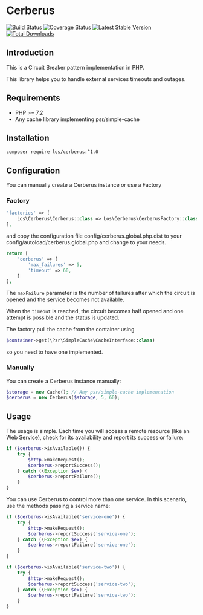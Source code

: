 # Cerberus

[![Build Status](https://travis-ci.org/lansoweb/cerberus.svg?branch=master)](https://travis-ci.org/lansoweb/cerberus) [![Coverage Status](https://coveralls.io/repos/Lansoweb/cerberus/badge.svg?branch=master&service=github)](https://coveralls.io/github/Lansoweb/cerberus?branch=master) [![Latest Stable Version](https://poser.pugx.org/los/cerberus/v/stable.svg)](https://packagist.org/packages/los/cerberus) [![Total Downloads](https://poser.pugx.org/los/cerberus/downloads.svg)](https://packagist.org/packages/los/cerberus) 

## Introduction

This is a Circuit Breaker pattern implementation in PHP.

This library helps you to handle external services timeouts and outages.

## Requirements

* PHP >= 7.2
* Any cache library implementing psr/simple-cache

## Installation

```
composer require los/cerberus:^1.0
```

## Configuration

You can manually create a Cerberus instance or use a Factory

### Factory

```php
'factories' => [
    Los\Cerberus\Cerberus::class => Los\Cerberus\CerberusFactory::class
],
```

and copy the configuration file config/cerberus.global.php.dist to your config/autoload/cerberus.global.php and change to your needs.

```php
return [
    'cerberus' => [
        'max_failures' => 5,
        'timeout' => 60,
    ]
];
```

The `maxFailure` parameter is the number of failures after which the circuit is opened and the service becomes not available.

When the `timeout` is reached, the circuit becomes half opened and one attempt is possible and the status is updated.

The factory pull the cache from the container using 
```php
$container->get(\Psr\SimpleCache\CacheInterface::class)
```

so you need to have one implemented.

### Manually

You can create a Cerberus instance manually:

```php
$storage = new Cache(); // Any psr/simple-cache implementation
$cerberus = new Cerberus($storage, 5, 60);
```

## Usage

The usage is simple. Each time you will access a remote resource (like an Web Service), check for its availability and report its success or failure:

```php
if ($cerberus->isAvailable()) {
    try {
        $http->makeRequest();
        $cerberus->reportSuccess();
    } catch (\Exception $ex) {
        $cerberus->reportFailure();
    }
}
``` 

You can use Cerberus to control more than one service. In this scenario, use the methods passing a service name:

```php
if ($cerberus->isAvailable('service-one')) {
    try {
        $http->makeRequest();
        $cerberus->reportSuccess('service-one');
    } catch (\Exception $ex) {
        $cerberus->reportFailure('service-one');
    }
}

if ($cerberus->isAvailable('service-two')) {
    try {
        $http->makeRequest();
        $cerberus->reportSuccess('service-two');
    } catch (\Exception $ex) {
        $cerberus->reportFailure('service-two');
    }
}
```
